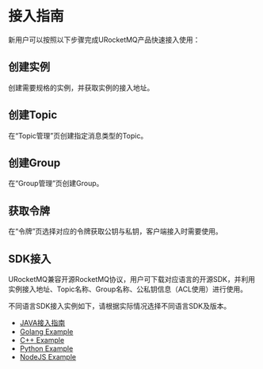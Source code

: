 # 接入指南

新用户可以按照以下步骤完成URocketMQ产品快速接入使用：

## 创建实例

创建需要规格的实例，并获取实例的接入地址。

## 创建Topic

在“Topic管理”页创建指定消息类型的Topic。

## 创建Group

在“Group管理”页创建Group。

## 获取令牌

在“令牌”页选择对应的令牌获取公钥与私钥，客户端接入时需要使用。

## SDK接入

URocketMQ兼容开源RocketMQ协议，用户可下载对应语言的开源SDK，并利用实例接入地址、Topic名称、Group名称、公私钥信息（ACL使用）进行使用。

不同语言SDK接入实例如下，请根据实际情况选择不同语言SDK及版本。
* [JAVA接入指南](./java/index)
* [Golang Example](https://github.com/apache/rocketmq-client-go/tree/v2.1.1-rc2/examples)
* [C++ Example](https://github.com/apache/rocketmq-client-cpp/tree/master/example)
* [Python Example](https://github.com/apache/rocketmq-client-python/tree/master/samples)
* [NodeJS Example](https://github.com/apache/rocketmq-client-nodejs)
